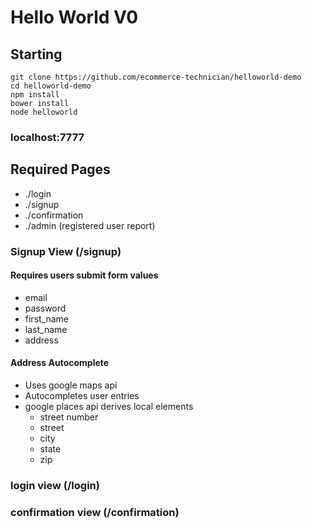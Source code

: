# Hello World V0

## Starting
```
git clone https://github.com/ecommerce-technician/helloworld-demo
cd helloworld-demo
npm install
bower install
node helloworld
```

### localhost:7777

## Required Pages
 - ./login
 - ./signup
 - ./confirmation
 - ./admin (registered user report)

### Signup View (/signup)
#### Requires users submit form values
 - email
 - password
 - first_name
 - last_name
 - address

#### Address Autocomplete
 - Uses google maps api
 - Autocompletes user entries
 - google places api derives local elements
   - street number
   - street
   - city
   - state
   - zip
  
### login view (/login)

### confirmation view (/confirmation)
